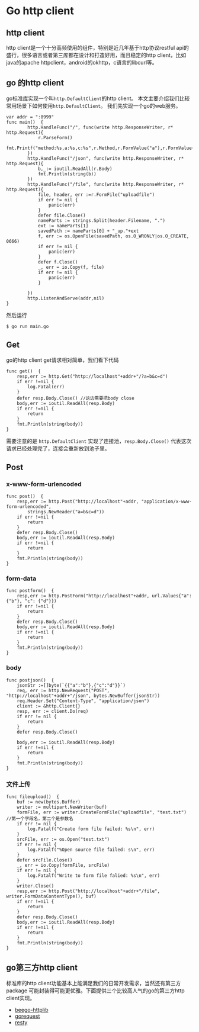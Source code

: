 # Go http client

## http client 
http client是一个十分高频使用的组件，特别是近几年基于http协议restful api的盛行，很多语言或者第三库都在设计和打造好用，而且稳定的http client，比如java的apache httpclient，android的okhttp，c语言的libcurl等。


## go 的http client
go标准库实现一个叫`http.DefaultClient`的http client。 本文主要介绍我们比较常用场景下如何使用`http.DefaultClient`。
我们先实现一个go的web服务。

```golang
var addr = ":8999"
func main()  {
		http.HandleFunc("/", func(write http.ResponseWriter, r* http.Request){
			r.ParseForm()
			fmt.Printf("method:%s,a:%s,c:%s",r.Method,r.FormValue("a"),r.FormValue("c"))
		})
		http.HandleFunc("/json", func(write http.ResponseWriter, r* http.Request){
			b,_:= ioutil.ReadAll(r.Body)
			fmt.Println(string(b))
		})
		http.HandleFunc("/file", func(write http.ResponseWriter, r* http.Request){
			file, header, err :=r.FormFile("uploadfile")
			if err != nil {
				panic(err)
			}
			defer file.Close()
			nameParts := strings.Split(header.Filename, ".")
			ext := nameParts[1]
			savedPath := nameParts[0] + "_up."+ext
			f, err := os.OpenFile(savedPath, os.O_WRONLY|os.O_CREATE, 0666)
			if err != nil {
				panic(err)
			}
			defer f.Close()
			_, err = io.Copy(f, file)
			if err != nil {
				panic(err)
			}

		})
		http.ListenAndServe(addr,nil)
}
```

然后运行

```bash
$ go run main.go
```

## Get
go的http client get请求相对简单，我们看下代码
```golang
func get()  {
	resp,err := http.Get("http://localhost"+addr+"/?a=b&c=d")
	if err !=nil {
		log.Fatal(err)
	}
	defer resp.Body.Close() //这边需要把body close
	body,err := ioutil.ReadAll(resp.Body)
	if err !=nil {
		return
	}
	fmt.Println(string(body))
}
``` 
需要注意的是 `http.DefaultClient` 实现了连接池，`resp.Body.Close()` 代表这次请求已经处理完了，连接会重新放到池子里。

## Post

### x-www-form-urlencoded
```golang
func post()  {
	resp,err := http.Post("http://localhost"+addr, "application/x-www-form-urlencoded",
		strings.NewReader("a=b&c=d"))
	if err !=nil {
		return
	}
	defer resp.Body.Close()
	body,err := ioutil.ReadAll(resp.Body)
	if err !=nil {
		return
	}
	fmt.Println(string(body))
}
```

### form-data
```golang
func postform()  {
	resp,err := http.PostForm("http://localhost"+addr, url.Values{"a": {"b"}, "c": {"d"}})
	if err !=nil {
		return
	}
	defer resp.Body.Close()
	body,err := ioutil.ReadAll(resp.Body)
	if err !=nil {
		return
	}
	fmt.Println(string(body))
}
```

### body

```golang
func postjson()  {
	jsonStr :=[]byte(`{{"a":"b"},{"c":"d"}}`)
	req, err := http.NewRequest("POST", "http://localhost"+addr+"/json", bytes.NewBuffer(jsonStr))
	req.Header.Set("Content-Type", "application/json")
	client := &http.Client{}
	resp, err := client.Do(req)
	if err != nil {
		return
	}
	defer resp.Body.Close()

	body,err := ioutil.ReadAll(resp.Body)
	if err !=nil {
		return
	}
	fmt.Println(string(body))
}
```

### 文件上传

```golang
func fileupload()  {
	buf := new(bytes.Buffer)
	writer := multipart.NewWriter(buf)
	formFile, err := writer.CreateFormFile("uploadfile", "test.txt") //第一个字段名，第二个是参数名
	if err != nil {
		log.Fatalf("Create form file failed: %s\n", err)
	}
	srcFile, err := os.Open("test.txt")
	if err != nil {
		log.Fatalf("%Open source file failed: s\n", err)
	}
	defer srcFile.Close()
	_, err = io.Copy(formFile, srcFile)
	if err != nil {
		log.Fatalf("Write to form file falied: %s\n", err)
	}
	writer.Close()
	resp,err := http.Post("http://localhost"+addr+"/file", writer.FormDataContentType(), buf)
	if err !=nil {
		return
	}
	defer resp.Body.Close()
	body,err := ioutil.ReadAll(resp.Body)
	if err !=nil {
		return
	}
	fmt.Println(string(body))
}
```
## go第三方http client
标准库的http client功能基本上能满足我们的日常开发需求，当然还有第三方package 可能封装得可能更优雅。下面提供三个比较高人气的go的第三方http client实现。
- [beego-httplib](https://github.com/astaxie/beego/tree/develop/httplib)
- [gorequest](https://github.com/parnurzeal/gorequest)
- [resty](https://github.com/go-resty/resty)